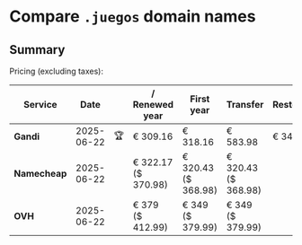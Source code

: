 # Compare `.juegos` domain names

## Summary

Pricing (excluding taxes):

| Service | Date |  | / Renewed year | First year | Transfer | Restoration |
|--|--|--|--|--|--|--|
| **Gandi** | 2025-06-22 | 🏆 | € 309.16 | € 318.16 | € 583.98 | € 345.46 |
| **Namecheap** | 2025-06-22 |  | € 322.17<br>($ 370.98) | € 320.43<br>($ 368.98) | € 320.43<br>($ 368.98) |  |
| **OVH** | 2025-06-22 |  | € 379<br>($ 412.99) | € 349<br>($ 379.99) | € 349<br>($ 379.99) |  |
